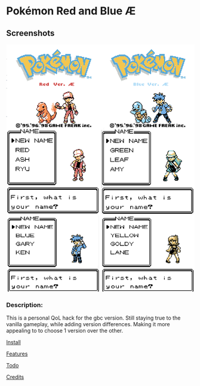 # Pokémon Red and Blue Æ

## Screenshots
![Intro](/docs/title.png)

### Description:
This is a personal QoL hack for the gbc version.
Still staying true to the vanilla gameplay, while adding version differences.
Making it more appealing to to choose 1 version over the other.


[Install](/docs/INSTALL.md)

[Features](/docs/Features.md)

[Todo](/docs/ToDo.md)

[Credits](/docs/Credits.md)

